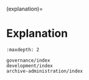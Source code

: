 (explanation)=
# Explanation

```{toctree}
:maxdepth: 2

governance/index
development/index
archive-administration/index
```
